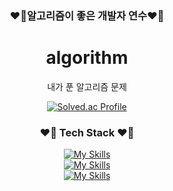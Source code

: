 <div align="center">
  <h3>❤️‍🔥알고리즘이 좋은 개발자 연수❤️‍🔥</h3>

# algorithm
내가 푼 알고리즘 문제

[![Solved.ac Profile](http://mazassumnida.wtf/api/v2/generate_badge?boj=doradorav)](https://solved.ac/doradorav/)


<h3>❤️‍🔥 Tech Stack ❤️‍🔥</h3>

[![My Skills](https://skillicons.dev/icons?i=java,spring,cpp)](https://skillicons.dev)  
[![My Skills](https://skillicons.dev/icons?i=python,git,js,html,css)](https://skillicons.dev)  
[![My Skills](https://skillicons.dev/icons?i=mysql,fastapi,jenkins,docker)](https://skillicons.dev)
 
